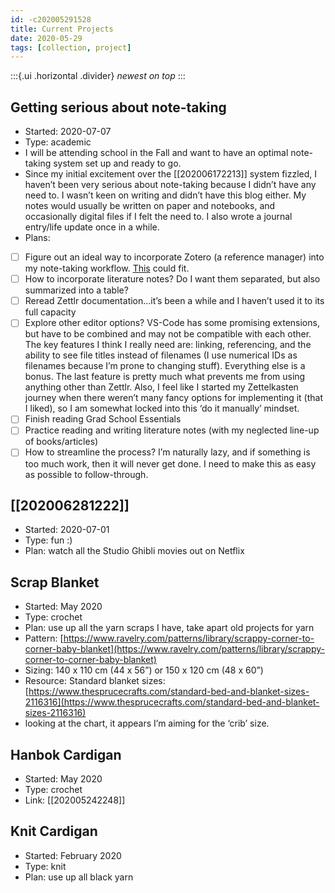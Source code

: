 ```yaml
---
id: -c202005291528
title: Current Projects
date: 2020-05-29
tags: [collection, project]
---
```

:::{.ui .horizontal .divider}
*newest on top*
:::

## Getting serious about note-taking
- Started: 2020-07-07
- Type: academic
- I will be attending school in the Fall and want to have an optimal note-taking system set up and ready to go.
- Since my initial excitement over the [[202006172213]] <!-- Zettelkasten --> system fizzled, I haven’t been very serious about note-taking because I didn’t have any need to. I wasn’t keen on writing and didn’t have this blog either. My notes would usually be written on paper and notebooks, and occasionally digital files if I felt the need to. I also wrote a journal entry/life update once in a while. 
- Plans:
- [ ] Figure out an ideal way to incorporate Zotero (a reference manager) into my note-taking workflow. [This](https://forum.zettlr.com/discussion/94/zotero-as-zettelkasten) could fit.
- [ ] How to incorporate literature notes? Do I want them separated, but also summarized into a table?
- [ ] Reread Zettlr documentation…it’s been a while and I haven’t used it to its full capacity
- [ ] Explore other editor options? VS-Code has some promising extensions, but have to be combined and may not be compatible with each other. The key features I think I really need are: linking, referencing, and the ability to see file titles instead of filenames (I use numerical IDs as filenames because I’m prone to changing stuff). Everything else is a bonus. The last feature is pretty much what prevents me from using anything other than Zettlr. Also, I feel like I started my Zettelkasten journey when there weren’t many fancy options for implementing it (that I liked), so I am somewhat locked into this ‘do it manually’ mindset.
- [ ] Finish reading Grad School Essentials
- [ ] Practice reading and writing literature notes (with my neglected line-up of books/articles)
- [ ] How to streamline the process? I’m naturally lazy, and if something is too much work, then it will never get done. I need to make this as easy as possible to follow-through.

## [[202006281222]] <!--Studio Ghibli Movies-->
- Started: 2020-07-01
- Type: fun :)
- Plan: watch all the Studio Ghibli movies out on Netflix

## Scrap Blanket
- Started: May 2020
- Type: crochet
- Plan: use up all the yarn scraps I have, take apart old projects for yarn
- Pattern: [https://www.ravelry.com/patterns/library/scrappy-corner-to-corner-baby-blanket](https://www.ravelry.com/patterns/library/scrappy-corner-to-corner-baby-blanket)
- Sizing: 140 x 110 cm (44 x 56”) or 150 x 120 cm (48 x 60”)
- Resource: Standard blanket sizes: [https://www.thesprucecrafts.com/standard-bed-and-blanket-sizes-2116316](https://www.thesprucecrafts.com/standard-bed-and-blanket-sizes-2116316)
- looking at the chart, it appears I’m aiming for the ‘crib’ size.

## Hanbok Cardigan
- Started: May 2020
- Type: crochet
- Link: [[202005242248]]

## Knit Cardigan
- Started: February 2020
- Type: knit
- Plan: use up all black yarn



